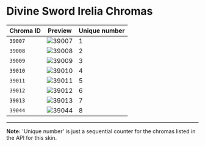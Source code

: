# Divine Sword Irelia Chromas

| Chroma ID | Preview | Unique number |
|---|---|---|
| `39007` | ![39007](https://raw.communitydragon.org/latest/plugins/rcp-be-lol-game-data/global/default/v1/champion-chroma-images/39/39007.png) | 1 |
| `39008` | ![39008](https://raw.communitydragon.org/latest/plugins/rcp-be-lol-game-data/global/default/v1/champion-chroma-images/39/39008.png) | 2 |
| `39009` | ![39009](https://raw.communitydragon.org/latest/plugins/rcp-be-lol-game-data/global/default/v1/champion-chroma-images/39/39009.png) | 3 |
| `39010` | ![39010](https://raw.communitydragon.org/latest/plugins/rcp-be-lol-game-data/global/default/v1/champion-chroma-images/39/39010.png) | 4 |
| `39011` | ![39011](https://raw.communitydragon.org/latest/plugins/rcp-be-lol-game-data/global/default/v1/champion-chroma-images/39/39011.png) | 5 |
| `39012` | ![39012](https://raw.communitydragon.org/latest/plugins/rcp-be-lol-game-data/global/default/v1/champion-chroma-images/39/39012.png) | 6 |
| `39013` | ![39013](https://raw.communitydragon.org/latest/plugins/rcp-be-lol-game-data/global/default/v1/champion-chroma-images/39/39013.png) | 7 |
| `39044` | ![39044](https://raw.communitydragon.org/latest/plugins/rcp-be-lol-game-data/global/default/v1/champion-chroma-images/39/39044.png) | 8 |

---

**Note:** 'Unique number' is just a sequential counter for the chromas listed in the API for this skin.